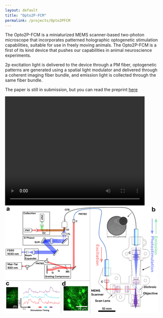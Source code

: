 ```yaml
---
layout: default
title: "Opto2P-FCM"
permalink: /projects/Opto2PFCM
---
```

The Opto2P-FCM is a miniaturized MEMS scanner-based two-photon microscope that incorporates patterned holographic optogenetic stimulation capabilities, suitable for use in freely moving animals. The Opto2P-FCM is a first of its kind device that pushes our capabilities in animal neuroscience experiments. 

2p excitation light is delivered to the device through a PM fiber, optogenetic patterns are generated using a spatial light modulator and delivered through a coherent imaging fiber bundle, and emission light is collected through the same fiber bundle. 

The paper is still in submission, but you can read the preprint [here](https://www.biorxiv.org/content/10.1101/2024.10.21.619528v1)

<div class="container">
    <video src="../assets/Opto2PFCMvideo.mp4" width="460" height="360" controls></video>
    <img src="../assets/Opto2P.png" alt="Opto2P-FCM" width="600"/>
</div>

